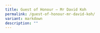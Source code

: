 ```yaml
---
title: Guest of Honour – Mr David Koh
permalink: /guest-of-honour-mr-david-koh/
variant: markdown
description: ""
---
```

